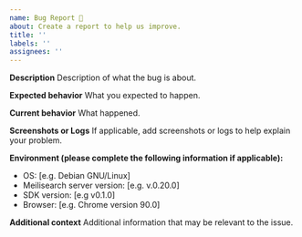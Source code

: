 ```yaml
---
name: Bug Report 🐞
about: Create a report to help us improve.
title: ''
labels: ''
assignees: ''
---
```


<!-- This is not an exhaustive model but a help. No step is mandatory. -->

**Description**
Description of what the bug is about.

**Expected behavior**
What you expected to happen.

**Current behavior**
What happened.

**Screenshots or Logs**
If applicable, add screenshots or logs to help explain your problem.

**Environment (please complete the following information if applicable):**
- OS: [e.g. Debian GNU/Linux]
- Meilisearch server version: [e.g. v.0.20.0]
- SDK version: [e.g v0.1.0]
- Browser: [e.g. Chrome version 90.0]

**Additional context**
Additional information that may be relevant to the issue.
